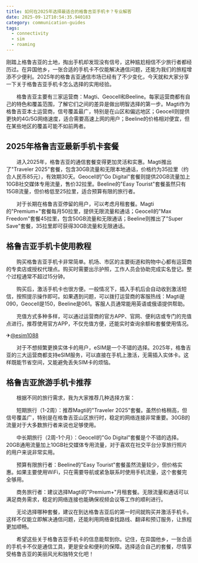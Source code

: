 ```yaml
---
title: 如何在2025年选择最适合的格鲁吉亚手机卡？专业解答
date: 2025-09-12T10:54:35.940183
category: communication-guides
tags:
  - connectivity
  - sim
  - roaming
---
```


刚踏上格鲁吉亚的土地，掏出手机却发现没有信号，这种尴尬相信不少旅行者都经历过。在异国他乡，一张合适的手机卡不仅能解决通信问题，还能为我们的旅程增添不少便利。2025年的格鲁吉亚通信市场已经有了不少变化，今天就和大家分享一下关于格鲁吉亚手机卡怎么选择的实用经验。

　　格鲁吉亚主要有三家运营商：Magti、Geocell和Beeline。每家运营商都有自己的特色和覆盖范围，了解它们之间的差异是做出明智选择的第一步。Magti作为格鲁吉亚本土运营商，信号覆盖最广，特别是在山区和偏远地区；Geocell则提供更快的4G/5G网络速度，适合需要高速上网的用户；Beeline的价格相对便宜，但在某些地区的覆盖可能不如前两者。

## 2025年格鲁吉亚最新手机卡套餐

　　进入2025年，格鲁吉亚的通信套餐变得更加灵活和实惠。Magti推出了"Traveler 2025"套餐，包含30GB流量和无限本地通话，价格约为35拉里（约合人民币85元），有效期30天。Geocell的"Go Digital"套餐则提供20GB流量加上10GB社交媒体专用流量，售价32拉里。Beeline的"Easy Tourist"套餐虽然只有15GB流量，但价格低至25拉里，适合预算有限的旅行者。

　　对于长期在格鲁吉亚停留的用户，可以考虑月租套餐。Magti的"Premium+"套餐每月50拉里，提供无限流量和通话；Geocell的"Max Freedom"套餐45拉里，包含50GB流量和无限通话；Beeline则推出了"Super Save"套餐，35拉里即可获得30GB流量和无限通话。

## 格鲁吉亚手机卡使用教程

　　购买格鲁吉亚手机卡非常简单。机场、市区的主要街道和购物中心都有运营商的专卖店或授权代理点。购买时需要出示护照，工作人员会协助完成实名登记。整个过程通常不超过15分钟。

　　购买后，激活手机卡也很方便。一般情况下，插入手机后会自动收到激活短信，按照提示操作即可。如果遇到问题，可以拨打运营商的客服热线：Magti是090，Geocell是150，Beeline是061。客服人员通常能用英语或俄语提供帮助。

　　充值方式多种多样，可以通过运营商的官方APP、官网、便利店或专门的充值点进行。推荐使用官方APP，不仅充值方便，还能实时查询余额和套餐使用情况。

✈[@esim1088](https://t.me/s/esim1088)

　　对于不想频繁更换实体卡的用户，eSIM是一个不错的选择。2025年，格鲁吉亚的三大运营商都支持eSIM服务，可以直接在手机上激活，无需插入实体卡。这样既能节省空间，又能避免丢失SIM卡的烦恼。

## 格鲁吉亚旅游手机卡推荐

　　根据不同的旅行需求，我为大家推荐几种选择方案：

　　短期旅行（1-2周）：推荐Magti的"Traveler 2025"套餐。虽然价格稍高，但信号覆盖广，特别是在格鲁吉亚山区旅行时，稳定的网络连接非常重要。30GB的流量对于大多数旅行者来说也足够使用。

　　中长期旅行（2周-1个月）：Geocell的"Go Digital"套餐是个不错的选择。20GB通用流量加上10GB社交媒体专用流量，对于喜欢在社交平台分享旅行照片的用户来说非常实用。

　　预算有限旅行者：Beeline的"Easy Tourist"套餐虽然流量较少，但价格实惠。如果主要使用WiFi，只在需要导航或紧急联系时使用手机流量，这个套餐完全够用。

　　商务旅行者：建议选择Magti的"Premium+"月租套餐。无限流量和通话可以满足商务需求，稳定的网络连接也能确保视频会议等工作的顺利进行。

　　无论选择哪种套餐，建议在到达格鲁吉亚后的第一时间就购买并激活手机卡。这样不仅能立即解决通信问题，还能利用网络查找路线、翻译和预订服务，让旅程更加顺畅。

　　希望这些关于格鲁吉亚手机卡的信息能帮到你。记住，在异国他乡，一张合适的手机卡不仅是通信工具，更是安全和便利的保障。选择适合自己的套餐，尽情享受格鲁吉亚的美丽风光和独特文化吧！
